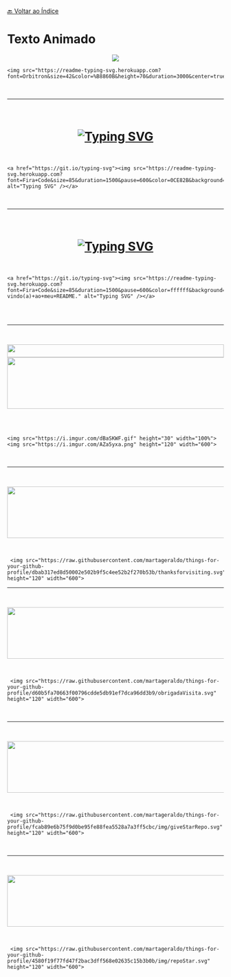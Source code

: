 <br>[🔙 Voltar ao Índice](./README.md)<br>

# Texto Animado

<!--<img src="https://i.imgur.com/x1KbuCq.gif" width="500"> https://github.com/trinib/trinib-->


<p align="center">
<img src="https://readme-typing-svg.herokuapp.com?font=Orbitron&size=42&color=%B8860B&height=75&duration=3000&center=true&lines=%F0%9F%85%B6%F0%9F%86%81%F0%9F%85%B4%F0%9F%85%B4%F0%9F%86%83%F0%9F%85%B8%F0%9F%85%BD%F0%9F%85%B6%F0%9F%86%82">
  </p>
  
  ``` 
  <img src="https://readme-typing-svg.herokuapp.com?font=Orbitron&size=42&color=%B8860B&height=70&duration=3000&center=true&lines=%F0%9F%85%B6%F0%9F%86%81%F0%9F%85%B4%F0%9F%85%B4%F0%9F%86%83%F0%9F%85%B8%F0%9F%85%BD%F0%9F%85%B6%F0%9F%86%82"> 
  
```

<br>

---

<br>


<h1 align = "center">
<a href="https://git.io/typing-svg"><img src="https://readme-typing-svg.herokuapp.com?font=Fira+Code&size=85&duration=1500&pause=600&color=0CE82B&background=cc208e&center=true&vCenter=true&multiline=true&width=1920&height=384&lines=Hello+There!;My+name+is+Marta+Geraldo%2C;Welcome+to+my+README." alt="Typing SVG" /></a>
</h1>

<br>

 ```
 <a href="https://git.io/typing-svg"><img src="https://readme-typing-svg.herokuapp.com?font=Fira+Code&size=85&duration=1500&pause=600&color=0CE82B&background=cc208e&center=true&vCenter=true&multiline=true&width=1920&height=384&lines=Hello+There!;My+name+is+Marta+Geraldo%2C;Welcome+to+my+README." alt="Typing SVG" /></a>
 ``` 
 
 <br>
 
 ---
 
 <br>
 
 <h1 align = "center">
<a href="https://git.io/typing-svg"><img src="https://readme-typing-svg.herokuapp.com?font=Fira+Code&size=85&duration=1500&pause=600&color=ffffff&background=4481eb&center=true&vCenter=true&multiline=true&width=1920&height=384&lines=Olá!+Tudo+Bem?;Meu+nome+é+Marta+Geraldo%2C;Bem-vindo(a)+ao+meu+README." alt="Typing SVG" /></a>
</h1>


<br>

 ```
<a href="https://git.io/typing-svg"><img src="https://readme-typing-svg.herokuapp.com?font=Fira+Code&size=85&duration=1500&pause=600&color=ffffff&background=4481eb&center=true&vCenter=true&multiline=true&width=1920&height=384&lines=Olá!+Tudo+Bem?;Meu+nome+é+Marta+Geraldo%2C;Bem-vindo(a)+ao+meu+README." alt="Typing SVG" /></a>
 
 
 ```
 
<br>

---

<br>

<p align="center">
<img src="https://i.imgur.com/dBaSKWF.gif" height="30" width="100%">
<img src="https://i.imgur.com/AZa5yxa.png" height="120" width="600">
</p>

<br>
<br>
  
```
<img src="https://i.imgur.com/dBaSKWF.gif" height="30" width="100%">
<img src="https://i.imgur.com/AZa5yxa.png" height="120" width="600">

```
                                                                                                                                                     
 
<br>                                                                                                                                                

---

<br>

<p align="center">
 <img src="https://raw.githubusercontent.com/martageraldo/things-for-your-github-profile/dbab317ed8d50002e502b9f5c4ee52b2f270b53b/thanksforvisiting.svg" height="120" width="600">      
 </p>
 

<br>

```
 <img src="https://raw.githubusercontent.com/martageraldo/things-for-your-github-profile/dbab317ed8d50002e502b9f5c4ee52b2f270b53b/thanksforvisiting.svg" height="120" width="600">  

```

---

<br>

<p align="center">
 <img src="https://raw.githubusercontent.com/martageraldo/things-for-your-github-profile/d60b5fa70663f00796cdde5db91ef7dca96dd3b9/obrigadaVisita.svg" height="120" width="600">      
 </p>
 

<br>

```
 <img src="https://raw.githubusercontent.com/martageraldo/things-for-your-github-profile/d60b5fa70663f00796cdde5db91ef7dca96dd3b9/obrigadaVisita.svg" height="120" width="600">  

```

<br>

---

<br>

<p align="center">
 <img src="https://raw.githubusercontent.com/martageraldo/things-for-your-github-profile/fcab89e6b75f9d0be95fe88fea5528a7a3ff5cbc/img/giveStarRepo.svg" height="120" width="600">      
 </p>
 

<br>

```
 <img src="https://raw.githubusercontent.com/martageraldo/things-for-your-github-profile/fcab89e6b75f9d0be95fe88fea5528a7a3ff5cbc/img/giveStarRepo.svg" height="120" width="600">  

```

<br>

---

<br>

<p align="center">
 <img  align="center" src="https://raw.githubusercontent.com/martageraldo/things-for-your-github-profile/4580f19f77fd47f2bac3dff568e02635c15b3b0b/img/repoStar.svg" height="120" width="600">      
</p>
 

<br>

```
 <img src="https://raw.githubusercontent.com/martageraldo/things-for-your-github-profile/4580f19f77fd47f2bac3dff568e02635c15b3b0b/img/repoStar.svg" height="120" width="600">  

```

<br>


